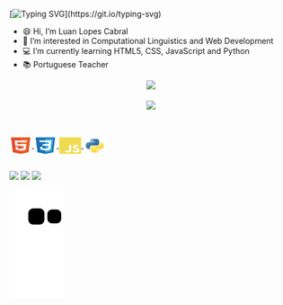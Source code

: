 [![Typing SVG](https://readme-typing-svg.herokuapp.com/?color=F8F8FF&size=28&center=true&vCenter=true&width=1000&lines=Ol%C3%A1,+Meu+Nome+%C3%A9+Luan+Lopes+Cabral;Tenho+23+Anos;)](https://git.io/typing-svg)
- 😄 Hi, I’m Luan Lopes Cabral
- 👀 I’m interested in Computational Linguistics and Web Development
- 💻 I’m currently learning HTML5, CSS, JavaScript and Python
- 📚 Portuguese Teacher


<div align="center">
  <a href="https://github.com/lulkabral">
  <img height="130em" src="https://github-readme-stats.vercel.app/api?username=lulkabral&show_icons=true&theme=dark&include_all_commits=true&count_private=true"/>
   <br>
    <br>
  <img height="130em" src="https://github-readme-stats.vercel.app/api/top-langs/?username=lulkabral&layout=compact&langs_count=7&theme=dark"/>
</div>
<div>




</div>
  
  ##
 
<div> 
 
<div 
<div style="display: inline_block"><br>
<img align="center" alt="Luan-HTML" height="30" width="40" src="https://raw.githubusercontent.com/devicons/devicon/master/icons/html5/html5-original.svg">
<img align="center" alt="Luan-CSS" height="30" width="40" src="https://raw.githubusercontent.com/devicons/devicon/master/icons/css3/css3-original.svg">
<img align="center" alt="Rafa-Js" height="30" width="40" src="https://raw.githubusercontent.com/devicons/devicon/master/icons/javascript/javascript-plain.svg">
<img align="center" alt="Luan-Python" height="30" width="40" src="https://raw.githubusercontent.com/devicons/devicon/master/icons/python/python-original.svg">
</div>

</div>
  
  ##
 
<div> 
<div 
<a href="https://instagram.com/iamluau" target="_blank"><img src="https://img.shields.io/badge/-Instagram-%23E4405F?style=for-the-badge&logo=instagram&logoColor=white" target="_blank"></a>
<a href = "mailto:luankabral1504@gmail.com"><img src="https://img.shields.io/badge/-Gmail-%23333?style=for-the-badge&logo=gmail&logoColor=white" target="_blank"></a>
<a href="https://www.linkedin.com/in/luan-lopes-cabral-66b416244/" target="_blank"><img src="https://img.shields.io/badge/-LinkedIn-%230077B5?style=for-the-badge&logo=linkedin&logoColor=white" target="_blank"></a>
</div>

![Snake animation](https://github.com/rafaballerini/rafaballerini/blob/output/github-contribution-grid-snake.svg)
<!---
lulkabral/lulkabral is a ✨ special ✨ repository because its `README.md` (this file) appears on your GitHub profile.
You can click the Preview link to take a look at your changes.
--->
 
